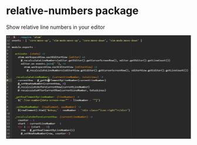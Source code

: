 # relative-numbers package

Show relative line numbers in your editor

![A screenshot of your spankin' package](/img/screenshot.png)
